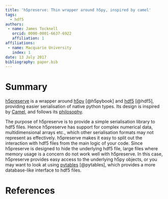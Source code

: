 ```yaml
---
title: 'h5preserve: Thin wrapper around h5py, inspired by camel'
tags:
  - hdf5
authors:
 - name: James Tocknell
   orcid: 0000-0001-6637-6922
   affiliation: 1
affiliations:
 - name: Macquarie University
   index: 1
date: 13 July 2017
bibliography: paper.bib
---
```


# Summary
[h5preserve](https://h5preserve.readthedocs.io) is a wrapper around [h5py](http://www.h5py.org/) [@h5pybook] and [hdf5](https://www.hdfgroup.org/HDF5/) [@hdf5], providing easier serialisation of native python types. Its design is inspired by [Camel](https://camel.readthedocs.io/), and follows its [philosophy](https://camel.readthedocs.io/en/latest/camel.html#camel-s-philosophy).

The purpose of h5preserve is to provide a simple serialisation library to hdf5 files. Hence h5preserve has support for complex numerical data, multidimensional arrays etc., which other serialisation formats may not represent as effectively. h5preserve makes it easy to split out the interaction with hdf5 files from the main logic of your code. Since h5preserve is designed to hide the underlying hdf5 file, large files where memory usage is a concern do not work well with h5preserve. In this case, h5preserve provides easy access to the underlying h5py objects, or you may want to look at using [pytables](http://www.pytables.org/) [@pytables], which provides a more database-like interface to hdf5 files.

# References
  
